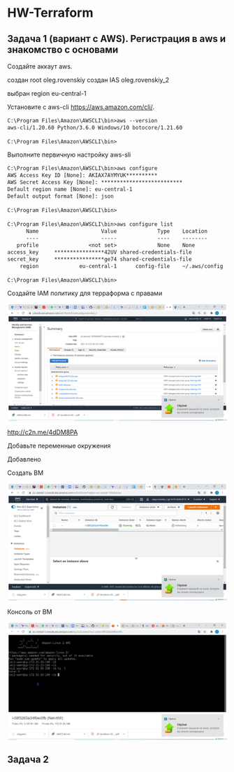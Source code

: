 # HW-Terraform

##  Задача 1 (вариант с AWS). Регистрация в aws и знакомство с основами

Создайте аккаут aws.

создан root oleg.rovenskiy
создан IAS oleg.rovenskiy_2

выбран region eu-central-1

Установите c aws-cli https://aws.amazon.com/cli/.

    C:\Program Files\Amazon\AWSCLI\bin>aws --version
    aws-cli/1.20.60 Python/3.6.0 Windows/10 botocore/1.21.60
    
    C:\Program Files\Amazon\AWSCLI\bin>

Выполните первичную настройку aws-sli

    C:\Program Files\Amazon\AWSCLI\bin>aws configure
    AWS Access Key ID [None]: AKIAX7AYMYUK**********
    AWS Secret Access Key [None]: **************************
    Default region name [None]: eu-central-1
    Default output format [None]: json
    
    C:\Program Files\Amazon\AWSCLI\bin>
    
    C:\Program Files\Amazon\AWSCLI\bin>aws configure list
          Name                    Value             Type    Location
          ----                    -----             ----    --------
       profile                <not set>             None    None
    access_key     ****************42UV shared-credentials-file
    secret_key     ****************ge74 shared-credentials-file
        region             eu-central-1      config-file    ~/.aws/config
    
    C:\Program Files\Amazon\AWSCLI\bin>


Создайте IAM политику для терраформа c правами

![права](https://github.com/olegrovenskiy/HW-Terraform/blob/main/%D0%BF%D1%80%D0%B0%D0%B2%D0%B0.png)

http://c2n.me/4dDM8PA

Добавьте переменные окружения

Добавлено

Создать ВМ

![ВМ](https://github.com/olegrovenskiy/HW-Terraform/blob/main/%D0%B2%D0%BC.png)

Консоль от ВМ

![консоль](https://github.com/olegrovenskiy/HW-Terraform/blob/main/%D0%B2%D0%BC-%D0%BA%D0%BE%D0%BD%D1%81%D0%BE%D0%BB%D1%8C.png)

##  Задача 2


